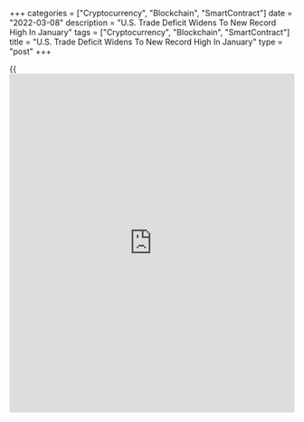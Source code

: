 +++
categories = ["Cryptocurrency", "Blockchain", "SmartContract"]
date = "2022-03-08"
description = "U.S. Trade Deficit Widens To New Record High In January"
tags = ["Cryptocurrency", "Blockchain", "SmartContract"]
title = "U.S. Trade Deficit Widens To New Record High In January"
type = "post"
+++

{{<iframe id="large-banner" src="https://www.bounty.group/#slide=10.0" width="100%" height="600" scrolling="no" style="border: 0px solid rgb(216, 221, 230); border-radius: 3px;">}}

Reflecting a jump in imports and a steep drop in exports, the Commerce
Department released a report on Tuesday showing the U.S. trade deficit
widened by more than expected in the month of January.

The Commerce Department said the trade deficit widened to $89.7 billion
in January from a revised $82.0 billion in December.

Economists had expected the deficit to climb to $87.1 billion from the
$80.7 billion originally reported for the previous month. With the
bigger than expected increase, the trade deficit reached a new record
high.

"Our outlook sees exports growing faster than imports this year as
domestic demand moderates, particularly in the second half of the year,"
said Mahir Rasheed, U.S. Economist at Oxford Economics.

"However, the recent appreciation of the dollar amid war in Europe may
curb export demand while imports become relatively cheaper," he added.
"Conversely, with inflation risks tilted to the upside, imports face
similar headwinds if consumption cools more than expected."

The wider trade deficit came as the value of imports shot up by 1.2
percent to $314.1 billion in January after surging 1.7 percent to $310.3
billion in December.

The report showed notable increases in imports of automotive vehicles
and parts, industrial supplies and materials and foods, feed and
beverages.

Meanwhile, the value of exports tumbled by 1.7 percent to $224.4 billion
in January after jumping by 1.5 percent to $228.3 billion in December.

The sharp pullback in exports reflected a steep drop in exports of
pharmaceuticals as well as significant decrease in exports of travel
services.

The report also showed the goods deficit widened to $108.9 billion in
January from $101.8 billion in December, while the services surplus fell
to $19.2 billion from $19.8 billion.

For comments and feedback [contact](https://www.playgroundfx.com/contact/): editorial@rtt[news](https://www.letsplayfx.com/blog/forex-news-website/).com

[Economic News][1]

 **What parts of the world are seeing the best (and worst) economic
performances lately? Click[here][2] to check out our [Econ Scorecard][2]
and find out! See up-to-the-moment [ranking](https://www.playgroundfx.com/blog/crypto-exchange-ranking/)s for the best and worst
performers in [GDP][3], [unemployment rate][4], [inflation][2] and much
more.**

   1. www.rtt[news](https://www.letsplayfx.com/blog/forex-news-website/).com/Content/EconomicNews.aspx
   2. www.rtt[news](https://www.letsplayfx.com/blog/forex-news-website/).com/economic-scorecard/world-rank/CPI/highest-performance.aspx
   3. www.rtt[news](https://www.letsplayfx.com/blog/forex-news-website/).com/economic-scorecard/world-rank/GDP/highest-performance.aspx
   4. www.rtt[news](https://www.letsplayfx.com/blog/forex-news-website/).com/economic-scorecard/world-rank/unemployment-rate/lowest-performance.aspx